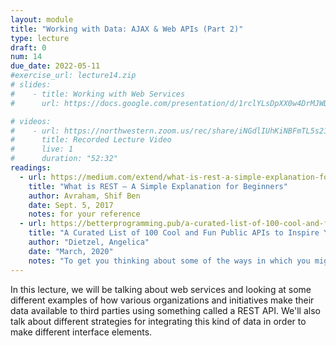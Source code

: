 ```yaml
---
layout: module
title: "Working with Data: AJAX & Web APIs (Part 2)"
type: lecture
draft: 0
num: 14
due_date: 2022-05-11
#exercise_url: lecture14.zip
# slides:
#    - title: Working with Web Services
#      url: https://docs.google.com/presentation/d/1rclYLsDpXX0w4DrMJWDEfn1QkUDfzA0rbcVlUN2Ke8A/edit?usp=sharing

# videos:
#    - url: https://northwestern.zoom.us/rec/share/iNGdlIUhKiNBFmTL5s21dPz7miFxphzOZ2UFwlF5XbZBlGdK424qd1RMqLZPnbtr.DffsiKECO7A2K9yD
#      title: Recorded Lecture Video
#      live: 1
#      duration: "52:32"
readings:
  - url: https://medium.com/extend/what-is-rest-a-simple-explanation-for-beginners-part-1-introduction-b4a072f8740f
    title: "What is REST — A Simple Explanation for Beginners"
    author: Avraham, Shif Ben 
    date: Sept. 5, 2017
    notes: for your reference
  - url: https://betterprogramming.pub/a-curated-list-of-100-cool-and-fun-public-apis-to-inspire-your-next-project-7600ce3e9b3
    title: "A Curated List of 100 Cool and Fun Public APIs to Inspire Your Next Project"
    author: "Dietzel, Angelica"
    date: "March, 2020"
    notes: "To get you thinking about some of the ways in which you might incorporate third-party data into your app or website."
---
```


In this lecture, we will be talking about web services and looking at some different examples of how various organizations and initiatives make their data available to third parties using something called a REST API. We'll also talk about different strategies for integrating this kind of data in order to make different interface elements.
